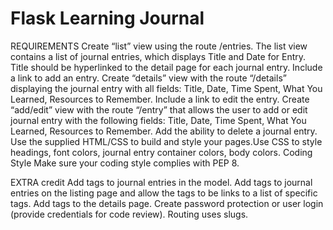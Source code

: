 # Flask Learning Journal

REQUIREMENTS
Create “list” view using the route /entries. The list view contains a list of journal entries, which displays Title and Date for Entry. Title should be hyperlinked to the detail page for each journal entry. Include a link to add an entry.
Create “details” view with the route “/details” displaying the journal entry with all fields: Title, Date, Time Spent, What You Learned, Resources to Remember. Include a link to edit the entry.
Create “add/edit” view with the route “/entry” that allows the user to add or edit journal entry with the following fields: Title, Date, Time Spent, What You Learned, Resources to Remember.
Add the ability to delete a journal entry.
Use the supplied HTML/CSS to build and style your pages.Use CSS to style headings, font colors, journal entry container colors, body colors.
Coding Style
Make sure your coding style complies with PEP 8.


EXTRA credit
Add tags to journal entries in the model.
Add tags to journal entries on the listing page and allow the tags to be links to a list of specific tags.
Add tags to the details page.
Create password protection or user login (provide credentials for code review).
Routing uses slugs.
